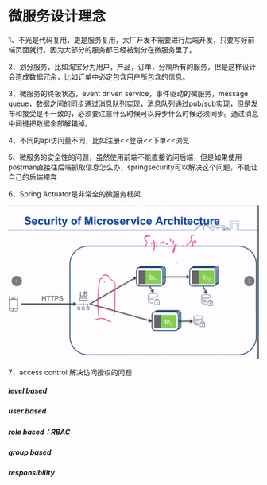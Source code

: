 # 微服务设计理念

1、不光是代码复用，更是服务复用，大厂开发不需要进行后端开发，只要写好前端页面就行。因为大部分的服务都已经被划分在微服务里了。

2、划分服务，比如淘宝分为用户，产品，订单，分隔所有的服务，但是这样设计会造成数据冗余，比如订单中必定包含用户所包含的信息。

3、微服务的终极状态，event driven service，事件驱动的微服务，message queue，数据之间的同步通过消息队列实现，消息队列通过pub/sub实现，但是发布和接受是不一致的，必须要注意什么时候可以异步什么时候必须同步。通过消息中间键把数据全部解耦掉。

4、不同的api访问量不同，比如注册<<登录<<下单<<浏览

5、微服务的安全性的问题，虽然使用前端不能直接访问后端，但是如果使用postman直接往后端抓取信息怎么办，springsecurity可以解决这个问题，不能让自己的后端裸奔

6、Spring Actuator是非常全的微服务框架

![image-20200720092621961](%E5%BE%AE%E6%9C%8D%E5%8A%A1%E8%AE%BE%E8%AE%A1%E7%90%86%E5%BF%B5.assets/image-20200720092621961.png)

7、access control 解决访问授权的问题

##### level based

##### user based

##### role based：RBAC

##### group based

##### responsibility